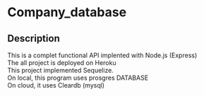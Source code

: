 # Company_database

## Description
This is a complet functional API implented with Node.js (Express)<br>
The all project is deployed on Heroku<br>
This project implemented Sequelize.<br>
On local, this program uses prosgres DATABASE<br>
On cloud, it uses Cleardb (mysql)<br>
